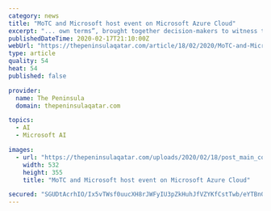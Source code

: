 ```yaml
---
category: news
title: "MoTC and Microsoft host event on Microsoft Azure Cloud"
excerpt: "... own terms”, brought together decision-makers to witness the capabilities of the Microsoft Azure Cloud and its open platform approach to help build or migrate workloads and applications, as well as make use of advanced technologies such as AI, Internet of Things, and Mixed Reality. The event builds on a recent announcement from MOTC and ..."
publishedDateTime: 2020-02-17T21:10:00Z
webUrl: "https://thepeninsulaqatar.com/article/18/02/2020/MoTC-and-Microsoft-host-event-on-Microsoft-Azure-Cloud"
type: article
quality: 54
heat: 54
published: false

provider:
  name: The Peninsula
  domain: thepeninsulaqatar.com

topics:
  - AI
  - Microsoft AI

images:
  - url: "https://thepeninsulaqatar.com/uploads/2020/02/18/post_main_cover/46fd2d3449a2330392fe130d6ed07e07d69d5f84.jpg"
    width: 532
    height: 355
    title: "MoTC and Microsoft host event on Microsoft Azure Cloud"

secured: "SGUDtAcrhIO/Ix5vTWsf0uucXH8rJWFyIU3pZkHuhJfVZYKfCstTwb/eYTBnGW38aHGh0Lfh0xgTLKMM2pFx17CYVlBGXr+YMlrpNGg2yC4oEsEi3mDHpyzPvIlUmci/6tyOjNOVoqRT4FRTdiv4Suvr33KSp/w+Q+6Z47NKzpLnvku4Hc26sij3J5poT9OlyOnAXA+wtUr6W7wyx8aaNk454+ptqfHELufxDhNyF4r0VB/HNzMfgo8yy4XfhfCuLp7mUY37FPzV8k4qo4KXijWatkccdc4ioeAJr3qcu1YP8otdXcGLQtNrljZCkUkx;nY4ItkGh7s5QfVtkpifA9Q=="
---
```


